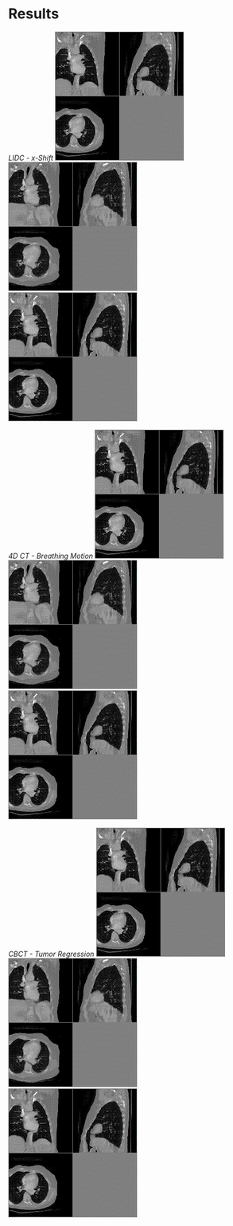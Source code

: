 # Results
_LIDC - x-Shift_
![An image](./Animations/lidc_0.gif)
![An image](./Animations/lidc_1.gif)
![An image](./Animations/lidc_0.gif)

_4D CT - Breathing Motion_
![An image](./Animations/lidc_0.gif)
![An image](./Animations/lidc_1.gif)
![An image](./Animations/lidc_0.gif)

_CBCT - Tumor Regression_
![An image](./Animations/lidc_0.gif)
![An image](./Animations/lidc_1.gif)
![An image](./Animations/lidc_0.gif)




